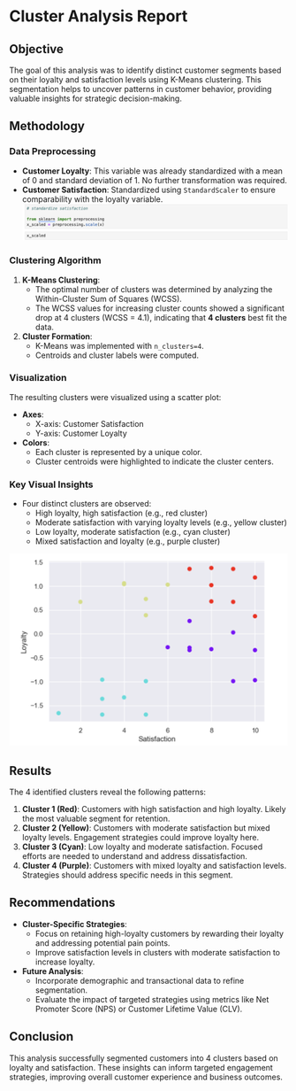 # Cluster Analysis Report

## Objective
The goal of this analysis was to identify distinct customer segments based on their loyalty and satisfaction levels using K-Means clustering. This segmentation helps to uncover patterns in customer behavior, providing valuable insights for strategic decision-making.

## Methodology
### Data Preprocessing
- **Customer Loyalty**: This variable was already standardized with a mean of 0 and standard deviation of 1. No further transformation was required.
- **Customer Satisfaction**: Standardized using `StandardScaler` to ensure comparability with the loyalty variable.
  ![image_url](https://github.com/MbaliMabaso/ClusterAnalysis-of-Customer-loyalty-and-satisfaction/blob/37c90917655000dcb1b4e80abaa8fac5284d663f/StandardizeSatisfaction.png)


### Clustering Algorithm
1. **K-Means Clustering**:
   - The optimal number of clusters was determined by analyzing the Within-Cluster Sum of Squares (WCSS).
   - The WCSS values for increasing cluster counts showed a significant drop at 4 clusters (WCSS = 4.1), indicating that **4 clusters** best fit the data.
2. **Cluster Formation**:
   - K-Means was implemented with `n_clusters=4`.
   - Centroids and cluster labels were computed.

### Visualization
The resulting clusters were visualized using a scatter plot:
- **Axes**:
  - X-axis: Customer Satisfaction
  - Y-axis: Customer Loyalty
- **Colors**:
  - Each cluster is represented by a unique color.
  - Cluster centroids were highlighted to indicate the cluster centers.

### Key Visual Insights
- Four distinct clusters are observed:
  - High loyalty, high satisfaction (e.g., red cluster)
  - Moderate satisfaction with varying loyalty levels (e.g., yellow cluster)
  - Low loyalty, moderate satisfaction (e.g., cyan cluster)
  - Mixed satisfaction and loyalty (e.g., purple cluster)

![Cluster Visualization](CustomerLoyaltyandSatisfactionClusters.png)

## Results
The 4 identified clusters reveal the following patterns:
1. **Cluster 1 (Red)**: Customers with high satisfaction and high loyalty. Likely the most valuable segment for retention.
2. **Cluster 2 (Yellow)**: Customers with moderate satisfaction but mixed loyalty levels. Engagement strategies could improve loyalty here.
3. **Cluster 3 (Cyan)**: Low loyalty and moderate satisfaction. Focused efforts are needed to understand and address dissatisfaction.
4. **Cluster 4 (Purple)**: Customers with mixed loyalty and satisfaction levels. Strategies should address specific needs in this segment.

## Recommendations
- **Cluster-Specific Strategies**:
  - Focus on retaining high-loyalty customers by rewarding their loyalty and addressing potential pain points.
  - Improve satisfaction levels in clusters with moderate satisfaction to increase loyalty.
- **Future Analysis**:
  - Incorporate demographic and transactional data to refine segmentation.
  - Evaluate the impact of targeted strategies using metrics like Net Promoter Score (NPS) or Customer Lifetime Value (CLV).

## Conclusion
This analysis successfully segmented customers into 4 clusters based on loyalty and satisfaction. These insights can inform targeted engagement strategies, improving overall customer experience and business outcomes.

